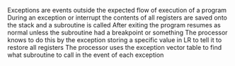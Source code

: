 Exceptions are events outside the expected flow of execution of a program
During an exception or interrupt the contents of all registers are saved onto the stack and a subroutine is called
After exiting the program resumes as normal unless the subroutine had a breakpoint or something
The processor knows to do this by the exception storing a specific value in LR to tell it to restore all registers
The processor uses the exception vector table to find what subroutine to call in the event of each exception